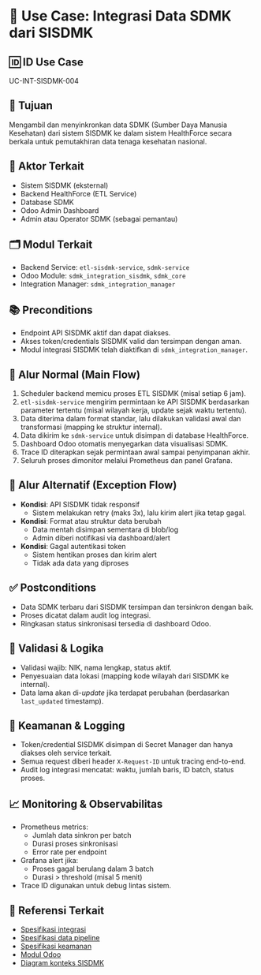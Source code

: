 # 🧩 Use Case: Integrasi Data SDMK dari SISDMK

## 🆔 ID Use Case
UC-INT-SISDMK-004

## 🎯 Tujuan
Mengambil dan menyinkronkan data SDMK (Sumber Daya Manusia Kesehatan) dari sistem SISDMK ke dalam sistem HealthForce secara berkala untuk pemutakhiran data tenaga kesehatan nasional.

## 👥 Aktor Terkait
- Sistem SISDMK (eksternal)
- Backend HealthForce (ETL Service)
- Database SDMK
- Odoo Admin Dashboard
- Admin atau Operator SDMK (sebagai pemantau)

## 🗂️ Modul Terkait
- Backend Service: `etl-sisdmk-service`, `sdmk-service`
- Odoo Module: `sdmk_integration_sisdmk`, `sdmk_core`
- Integration Manager: `sdmk_integration_manager`

## 📚 Preconditions
- Endpoint API SISDMK aktif dan dapat diakses.
- Akses token/credentials SISDMK valid dan tersimpan dengan aman.
- Modul integrasi SISDMK telah diaktifkan di `sdmk_integration_manager`.

## 🔁 Alur Normal (Main Flow)
1. Scheduler backend memicu proses ETL SISDMK (misal setiap 6 jam).
2. `etl-sisdmk-service` mengirim permintaan ke API SISDMK berdasarkan parameter tertentu (misal wilayah kerja, update sejak waktu tertentu).
3. Data diterima dalam format standar, lalu dilakukan validasi awal dan transformasi (mapping ke struktur internal).
4. Data dikirim ke `sdmk-service` untuk disimpan di database HealthForce.
5. Dashboard Odoo otomatis menyegarkan data visualisasi SDMK.
6. Trace ID diterapkan sejak permintaan awal sampai penyimpanan akhir.
7. Seluruh proses dimonitor melalui Prometheus dan panel Grafana.

## 🔄 Alur Alternatif (Exception Flow)
- **Kondisi**: API SISDMK tidak responsif
  - Sistem melakukan retry (maks 3x), lalu kirim alert jika tetap gagal.
- **Kondisi**: Format atau struktur data berubah
  - Data mentah disimpan sementara di blob/log
  - Admin diberi notifikasi via dashboard/alert
- **Kondisi**: Gagal autentikasi token
  - Sistem hentikan proses dan kirim alert
  - Tidak ada data yang diproses

## ✅ Postconditions
- Data SDMK terbaru dari SISDMK tersimpan dan tersinkron dengan baik.
- Proses dicatat dalam audit log integrasi.
- Ringkasan status sinkronisasi tersedia di dashboard Odoo.

## 🧪 Validasi & Logika
- Validasi wajib: NIK, nama lengkap, status aktif.
- Penyesuaian data lokasi (mapping kode wilayah dari SISDMK ke internal).
- Data lama akan di-*update* jika terdapat perubahan (berdasarkan `last_updated` timestamp).

## 🔐 Keamanan & Logging
- Token/credential SISDMK disimpan di Secret Manager dan hanya diakses oleh service terkait.
- Semua request diberi header `X-Request-ID` untuk tracing end-to-end.
- Audit log integrasi mencatat: waktu, jumlah baris, ID batch, status proses.

## 📈 Monitoring & Observabilitas
- Prometheus metrics:
  - Jumlah data sinkron per batch
  - Durasi proses sinkronisasi
  - Error rate per endpoint
- Grafana alert jika:
  - Proses gagal berulang dalam 3 batch
  - Durasi > threshold (misal 5 menit)
- Trace ID digunakan untuk debug lintas sistem.

## 🧩 Referensi Terkait
- [Spesifikasi integrasi](../specs/integration.md)
- [Spesifikasi data pipeline](../specs/data_pipeline.md)
- [Spesifikasi keamanan](../specs/security.md)
- [Modul Odoo](../specs/odoo.md)
- [Diagram konteks SISDMK](../diagrams/architecture/c4/context-diagram.puml)
